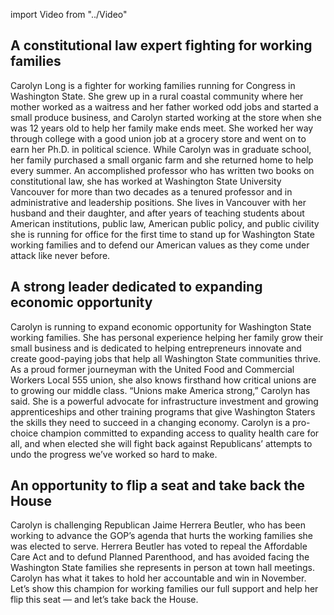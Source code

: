 import Video from "../Video"

## A constitutional law expert fighting for working families

Carolyn Long is a fighter for working families running for Congress in Washington State. She grew up in a rural coastal community where her mother worked as a waitress and her father worked odd jobs and started a small produce business, and Carolyn started working at the store when she was 12 years old to help her family make ends meet. She worked her way through college with a good union job at a grocery store and went on to earn her Ph.D. in political science. While Carolyn was in graduate school, her family purchased a small organic farm and she returned home to help every summer. An accomplished professor who has written two books on constitutional law, she has worked at Washington State University Vancouver for more than two decades as a tenured professor and in administrative and leadership positions. She lives in Vancouver with her husband and their daughter, and after years of teaching students about American institutions, public law, American public policy, and public civility she is running for office for the first time to stand up for Washington State working families and to defend our American values as they come under attack like never before.

## A strong leader dedicated to expanding economic opportunity

Carolyn is running to expand economic opportunity for Washington State working families. She has personal experience helping her family grow their small business and is dedicated to helping entrepreneurs innovate and create good-paying jobs that help all Washington State communities thrive. As a proud former journeyman with the United Food and Commercial Workers Local 555 union, she also knows firsthand how critical unions are to growing our middle class. “Unions make America strong,” Carolyn has said. She is a powerful advocate for infrastructure investment and growing apprenticeships and other training programs that give Washington Staters the skills they need to succeed in a changing economy. Carolyn is a pro-choice champion committed to expanding access to quality health care for all, and when elected she will fight back against Republicans’ attempts to undo the progress we’ve worked so hard to make.

## An opportunity to flip a seat and take back the House

Carolyn is challenging Republican Jaime Herrera Beutler, who has been working to advance the GOP’s agenda that hurts the working families she was elected to serve. Herrera Beutler has voted to repeal the Affordable Care Act and to defund Planned Parenthood, and has avoided facing the Washington State families she represents in person at town hall meetings. Carolyn has what it takes to hold her accountable and win in November. Let’s show this champion for working families our full support and help her flip this seat — and let’s take back the House.

